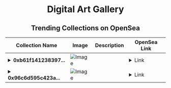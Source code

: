 <div align="center">

# Digital Art Gallery

## Trending Collections on OpenSea

| Collection Name                       | Image                                                                                     | Description                       | OpenSea Link                                                                                          |
|---------------------------------------|-------------------------------------------------------------------------------------------|-----------------------------------|--------------------------------------------------------------------------------------------------------|
| **<details><summary>0xb61f141238397...</summary>0xb61f14123839706a737288125e85eb270704d471</details>** | ![Image](https://i.seadn.io/s/raw/files/9c3662447197d56036ac115f7d55292d.gif?w=500&auto=format?w=200&auto=format) |  | <details><summary>Link</summary>[0xb61f14123839706a737288125e85eb270704d471](https://opensea.io/collection/0xb61f14123839706a737288125e85eb270704d471)</details> |
| **<details><summary>0x96c6d595c423a...</summary>0x96c6d595c423a08f346274f04b7e93c26f0f42b7</details>** | ![Image](https://i.seadn.io/s/raw/files/9c3662447197d56036ac115f7d55292d.gif?w=500&auto=format?w=200&auto=format) |  | <details><summary>Link</summary>[0x96c6d595c423a08f346274f04b7e93c26f0f42b7](https://opensea.io/collection/0x96c6d595c423a08f346274f04b7e93c26f0f42b7)</details> |

</div>